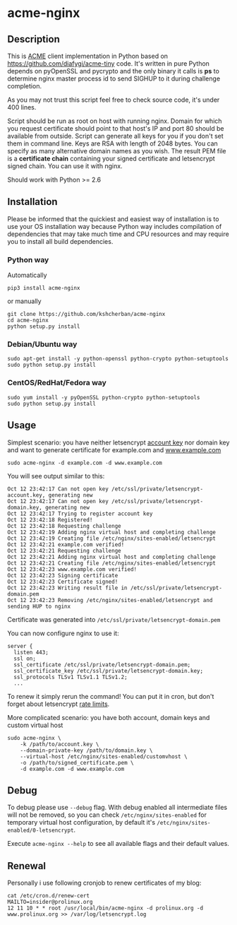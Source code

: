 # acme-nginx

## Description

This is [ACME](https://ietf-wg-acme.github.io/acme/) client implementation in
Python based on https://github.com/diafygi/acme-tiny code.
It's written in pure Python depends on pyOpenSSL and pycrypto
and the only binary it calls is **ps** to determine nginx master process id
to send SIGHUP to it during challenge completion.

As you may not trust this script feel free to check source code,
it's under 400 lines.

Script should be run as root on host with running nginx.
Domain for which you request certificate should point to that host's IP and port
80 should be available from outside.
Script can generate all keys for you if you don't set them in command line.
Keys are RSA with length of 2048 bytes.
You can specify as many alternative domain names as you wish.
The result PEM file is a **certificate chain** containing your signed
certificate and letsencrypt signed chain. You can use it with nginx.

Should work with Python >= 2.6

## Installation

Please be informed that the quickiest and easiest way of installation is to use your OS
installation way because Python way includes compilation of dependencies that
may take much time and CPU resources and may require you to install all build
dependencies.

### Python way

Automatically
```
pip3 install acme-nginx
```

or manually
```
git clone https://github.com/kshcherban/acme-nginx
cd acme-nginx
python setup.py install
```

### Debian/Ubuntu way

```
sudo apt-get install -y python-openssl python-crypto python-setuptools
sudo python setup.py install
```

### CentOS/RedHat/Fedora way

```
sudo yum install -y pyOpenSSL python-crypto python-setuptools
sudo python setup.py install
```

## Usage

Simplest scenario: you have neither letsencrypt [account key](https://letsencrypt.org/docs/account-id/) nor domain key and want to generate
certificate for example.com and www.example.com

```
sudo acme-nginx -d example.com -d www.example.com
```

You will see output similar to this:
```
Oct 12 23:42:17 Can not open key /etc/ssl/private/letsencrypt-account.key, generating new
Oct 12 23:42:17 Can not open key /etc/ssl/private/letsencrypt-domain.key, generating new
Oct 12 23:42:17 Trying to register account key
Oct 12 23:42:18 Registered!
Oct 12 23:42:18 Requesting challenge
Oct 12 23:42:19 Adding nginx virtual host and completing challenge
Oct 12 23:42:19 Creating file /etc/nginx/sites-enabled/letsencrypt
Oct 12 23:42:21 example.com verified!
Oct 12 23:42:21 Requesting challenge
Oct 12 23:42:21 Adding nginx virtual host and completing challenge
Oct 12 23:42:21 Creating file /etc/nginx/sites-enabled/letsencrypt
Oct 12 23:42:23 www.example.com verified!
Oct 12 23:42:23 Signing certificate
Oct 12 23:42:23 Certificate signed!
Oct 12 23:42:23 Writing result file in /etc/ssl/private/letsencrypt-domain.pem
Oct 12 23:42:23 Removing /etc/nginx/sites-enabled/letsencrypt and sending HUP to nginx
```

Certificate was generated into `/etc/ssl/private/letsencrypt-domain.pem`

You can now configure nginx to use it:
```
server {
  listen 443;
  ssl on;
  ssl_certificate /etc/ssl/private/letsencrypt-domain.pem;
  ssl_certificate_key /etc/ssl/private/letsencrypt-domain.key;
  ssl_protocols TLSv1 TLSv1.1 TLSv1.2;
  ...
```

To renew it simply rerun the command! You can put it in cron, but don't forget
about letsencrypt [rate limits](https://letsencrypt.org/docs/rate-limits/).



More complicated scenario: you have both account, domain keys and custom virtual host
```
sudo acme-nginx \
    -k /path/to/account.key \
    --domain-private-key /path/to/domain.key \
    --virtual-host /etc/nginx/sites-enabled/customvhost \
    -o /path/to/signed_certificate.pem \
    -d example.com -d www.example.com
```

## Debug

To debug please use `--debug` flag. With debug enabled all intermediate files
will not be removed, so you can check `/etc/nginx/sites-enabled` for temporary
virtual host configuration, by default it's `/etc/nginx/sites-enabled/0-letsencrypt`.

Execute `acme-nginx --help` to see all available flags and their default values.

## Renewal

Personally i use following cronjob to renew certificates of my blog:

```
cat /etc/cron.d/renew-cert
MAILTO=insider@prolinux.org
12 11 10 * * root /usr/local/bin/acme-nginx -d prolinux.org -d www.prolinux.org >> /var/log/letsencrypt.log
```
